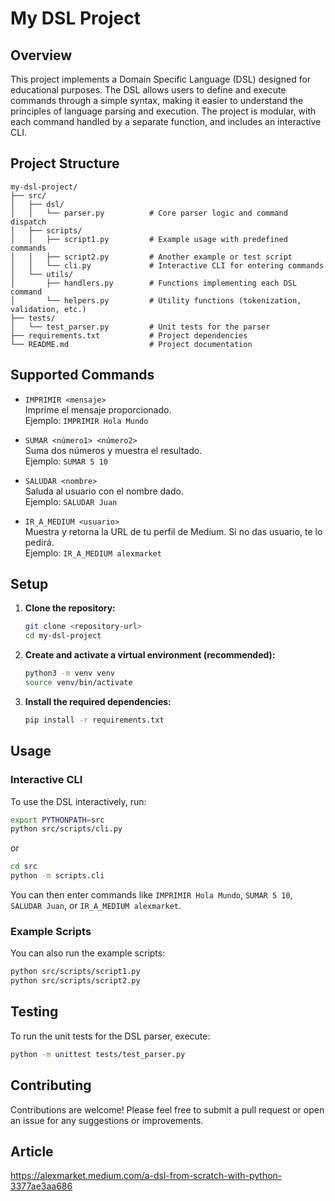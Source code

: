 # My DSL Project

## Overview
This project implements a Domain Specific Language (DSL) designed for educational purposes. The DSL allows users to define and execute commands through a simple syntax, making it easier to understand the principles of language parsing and execution. The project is modular, with each command handled by a separate function, and includes an interactive CLI.

## Project Structure
```
my-dsl-project/
├── src/
│   ├── dsl/
│   │   └── parser.py          # Core parser logic and command dispatch
│   ├── scripts/
│   │   ├── script1.py         # Example usage with predefined commands
│   │   ├── script2.py         # Another example or test script
│   │   └── cli.py             # Interactive CLI for entering commands
│   └── utils/
│       ├── handlers.py        # Functions implementing each DSL command
│       └── helpers.py         # Utility functions (tokenization, validation, etc.)
├── tests/
│   └── test_parser.py         # Unit tests for the parser
├── requirements.txt           # Project dependencies
└── README.md                  # Project documentation
```

## Supported Commands

- `IMPRIMIR <mensaje>`  
  Imprime el mensaje proporcionado.  
  Ejemplo: `IMPRIMIR Hola Mundo`

- `SUMAR <número1> <número2>`  
  Suma dos números y muestra el resultado.  
  Ejemplo: `SUMAR 5 10`

- `SALUDAR <nombre>`  
  Saluda al usuario con el nombre dado.  
  Ejemplo: `SALUDAR Juan`

- `IR_A_MEDIUM <usuario>`  
  Muestra y retorna la URL de tu perfil de Medium. Si no das usuario, te lo pedirá.  
  Ejemplo: `IR_A_MEDIUM alexmarket`

## Setup

1. **Clone the repository:**
   ```sh
   git clone <repository-url>
   cd my-dsl-project
   ```

2. **Create and activate a virtual environment (recommended):**
   ```sh
   python3 -m venv venv
   source venv/bin/activate
   ```

3. **Install the required dependencies:**
   ```sh
   pip install -r requirements.txt
   ```

## Usage

### Interactive CLI

To use the DSL interactively, run:
```sh
export PYTHONPATH=src
python src/scripts/cli.py
```
or
```sh
cd src
python -m scripts.cli
```
You can then enter commands like `IMPRIMIR Hola Mundo`, `SUMAR 5 10`, `SALUDAR Juan`, or `IR_A_MEDIUM alexmarket`.

### Example Scripts

You can also run the example scripts:
```sh
python src/scripts/script1.py
python src/scripts/script2.py
```

## Testing

To run the unit tests for the DSL parser, execute:
```sh
python -m unittest tests/test_parser.py
```

## Contributing

Contributions are welcome! Please feel free to submit a pull request or open an issue for any suggestions or improvements.

## Article
https://alexmarket.medium.com/a-dsl-from-scratch-with-python-3377ae3aa686